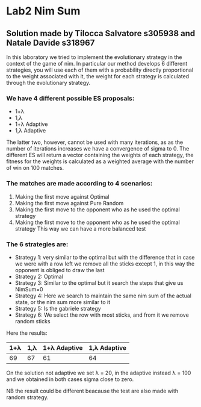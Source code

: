 # Lab2 Nim Sum 
## Solution made by Tilocca Salvatore s305938 and Natale Davide s318967 
In this laboratory we tried to implement the evolutionary strategy in the context of the game of nim. In particular our method develops 6 different strategies,  you will use each of them with a probability directly proportional to the weight associated with it, the weight for each strategy is calculated through the evolutionary strategy. 
### We have 4 different possible ES proposals:
- 1+λ
- 1,λ
- 1+λ Adaptive
- 1,λ Adaptive

The latter two, however, cannot be used with many iterations, as as the number of iterations increases we have a convergence of sigma to 0. 
The different ES will return a vector containing the weights of each strategy, the fitness for the weights is calculated as a weighted average with the number of win on 100 matches.
### The matches are made according to 4 scenarios:
1. Making the first move against Optimal
2. Making the first move against Pure Random
3. Making the first move to the opponent who as he used the optimal strategy
4. Making the first move to the opponent who as he used the optimal strategy
This way we can have a more balanced test
### The 6 strategies are:
- Strategy 1: very similar to the optimal but with the difference that in case we were with a row left we remove all the sticks except 1, in this way the opponent is obliged to draw the last
- Strategy 2: Optimal 
- Strategy 3: Similar to the optimal but it search the steps that give us NimSum=0
- Strategy 4: Here we search to maintain the same nim sum of the actual state, or the nim sum more similar to it
- Strategy 5: Is the gabriele strategy
- Strategy 6: We select the row with most sticks, and from it we remove random sticks 

Here the results:

| 1+λ | 1,λ |  1+λ Adaptive | 1,λ Adaptive |
|-----|-----|---------------|--------------|
| 69  | 67  |       61      | 64|

On the solution not adaptive we set λ = 20, in the adaptive instead λ = 100 and we obtained in both cases sigma close to zero.

NB the result could be different beacause the test are also made with random strategy.

